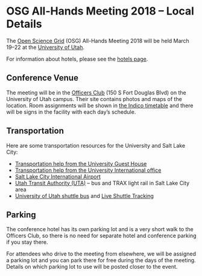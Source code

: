# OSG All-Hands Meeting 2018 &ndash; Local Details

The [Open Science Grid](https://www.opensciencegrid.org) (OSG) All-Hands Meeting 2018 will be held March 19&ndash;22 at
the [University of Utah](https://www.utah.edu/).

For information about hotels, please see the [hotels page](hotels.md).

## Conference Venue

The meeting will be in the [Officers Club](http://www.universityguesthouse.com/Officers-Club) (150 S Fort Douglas Blvd)
on the University of Utah campus.  Their site contains photos and maps of the location.  Room assignments will be shown
in [the Indico timetable](https://indico.fnal.gov/event/15344/timetable/) and there will be signs in the facility with
each day&rsquo;s schedule.

## Transportation

Here are some transportation resources for the University and Salt Lake City:

* [Transportation help from the University Guest House](http://www.universityguesthouse.com/Location-Transportation)
* [Transportation help from the University International office](http://isss.utah.edu/students/orientation-arrival/transportation.php)
* [Salt Lake City International Airport](https://www.slcairport.com)
* [Utah Transit Authority (UTA)](http://www.rideuta.com/)&nbsp;&ndash; bus and TRAX light rail in Salt Lake City area
* [University of Utah shuttle bus](https://commuterservices.utah.edu/mass-transit/shuttles/) and [Live Shuttle Tracking](http://www.uofubus.com/)

## Parking

The conference hotel has its own parking lot and is a very short walk to the Officers Club, so there is no need for
separate hotel and conference parking if you stay there.

For attendees who drive to the meeting from elsewhere, we will be assigned a parking lot and you can park there for free
during the days of the meeting.  Details on which parking lot to use will be posted closer to the event.

